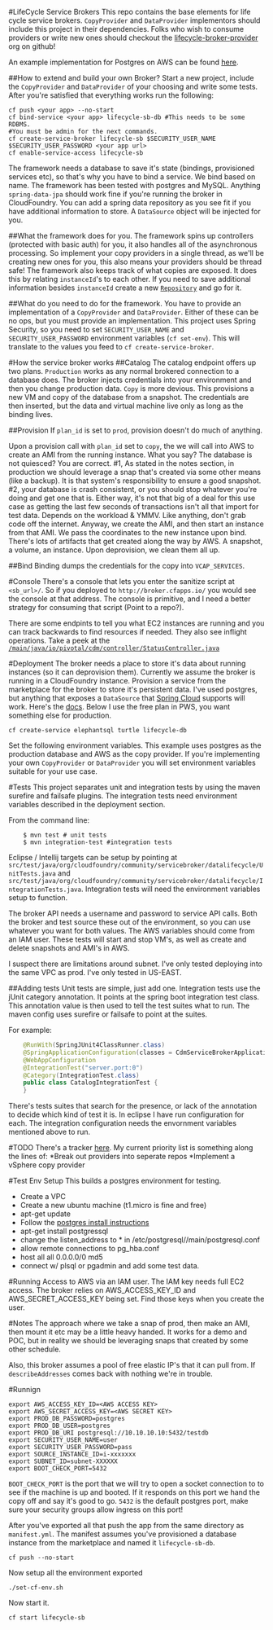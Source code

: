 #LifeCycle Service Brokers
This repo contains the base elements for life cycle service brokers. `CopyProvider` and `DataProvider` implementors should include this project in their dependencies. Folks who wish to consume providers or write new ones should checkout the [lifecycle-broker-provider](https://github.com/lifecycle-broker-providers) org on github!

An example implementation for Postgres on AWS can be found [here](https://github.com/lifecycle-broker-providers/postgres-aws-broker).

##How to extend and build your own Broker?
Start a new project, include the `CopyProvider` and `DataProvider` of your choosing and write some tests. After you're satisfied that everything works run the following: 

```
cf push <your app> --no-start
cf bind-service <your app> lifecycle-sb-db #This needs to be some RDBMS.
#You must be admin for the next commands.
cf create-service-broker lifecycle-sb $SECURITY_USER_NAME $SECURITY_USER_PASSWORD <your app url>
cf enable-service-access lifecycle-sb
```

The framework needs a database to save it's state (bindings, provisioned services etc), so that's why you have to bind a service. We bind based on name. The framework has been tested with postgres and MySQL. Anything `spring-data-jpa` should work fine if you're running the broker in CloudFoundry. You can add a spring data repository as you see fit if you have additional information to store. A `DataSource` object will be injected for you.

##What the framework does for you.
The framework spins up controllers (protected with basic auth) for you, it also handles all of the asynchronous processing. So implement your copy providers in a single thread, as we'll be creating new ones for you, this also means your providers should be thread safe! The framework also keeps track of what copies are exposed. It does this by relating `instanceId`'s to each other. If you need to save additional information besides `instanceId` create a new [`Repository`](http://docs.spring.io/spring-data/commons/docs/current/api/org/springframework/data/repository/Repository.html) and go for it.

##What do you need to do for the framework.
You have to provide an implementation of a `CopyProvider` and `DataProvider`. Either of these can be no ops, but you must provide an implementation. This project uses Spring Security, so you need to set `SECURITY_USER_NAME` and `SECURITY_USER_PASSWORD` environment variables (`cf set-env`). This will translate to the values you feed to `cf create-service-broker`.

#How the service broker works
##Catalog
The catalog endpoint offers up two plans. `Production` works as any normal brokered connection to a database does. The broker injects credentials into your environment and then you change production data. `Copy` is more devious. This provisions a new VM and copy of the database from a snapshot. The credentials are then inserted, but the data and virtual machine live only as long as the binding lives. 

##Provision
If `plan_id` is set to `prod`, provision doesn't do much of anything. 

Upon a provision call with `plan_id` set to `copy`, the we will call into AWS to create an AMI from the running instance. What you say? The database is not quiesced? You are correct. #1, As stated in the notes section, in production we should leverage a snap that's created via some other means (like a backup). It is that system's responsibility to ensure a good snapshot. #2, your database is crash consistent, or you should stop whatever you're doing and get one that is. Either way, it's not that big of a deal for this use case as getting the last few seconds of transactions isn't all that import for test data. Depends on the workload & YMMV. Like anything, don't grab code off the internet. Anyway, we create the AMI, and then start an instance from that AMI. We pass the coordinates to the new instance upon bind. There's lots of artifacts that get created along the way by AWS. A snapshot, a volume, an instance. Upon deprovision, we clean them all up. 

##Bind
Binding dumps the credentials for the copy into ```VCAP_SERVICES```. 

#Console
There's a console that lets you enter the sanitize script at ```<sb_url>/```. So if you deployed to ```http://broker.cfapps.io/``` you would see the console at that address. The console is primitive, and I need a better strategy for consuming that script (Point to a repo?). 

There are some endpints to tell you what EC2 instances are running and you can track backwards to find resources if needed. They also see inflight operations. Take a peek at the [`/main/java/io/pivotal/cdm/controller/StatusController.java`](https://github.com/krujos/data-lifecycle-service-broker/blob/master/src/main/java/io/pivotal/cdm/controller/StatusController.java)

#Deployment
The broker needs a place to store it's data about running instances (so it can deprovision them). Currently we assume the broker is running in a CloudFoundry instance. Provision a service from the marketplace for the broker to store it's persistent data. I've used postgres, but anything that exposes a `DataSource` that [Spring Cloud](http://projects.spring.io/spring-cloud/) supports will work. Here's the [docs](http://docs.cloudfoundry.org/buildpacks/java/spring-service-bindings.html#rdbms). Below I use the free plan in PWS, you want something else for production. 

```
cf create-service elephantsql turtle lifecycle-db 
```

Set the following environment variables. This example uses postgres as the production database and AWS as the copy provider. If you're implementing your own `CopyProvider` or `DataProvider` you will set environment variables suitable for your use case. 

#Tests
This project separates unit and integration tests by using the maven surefire and failsafe plugins. The integration tests need environment variables described in the deployment section.

From the command line: 

```
	$ mvn test # unit tests
	$ mvn integration-test #integration tests
```

Eclipse / Intellij targets can be setup by pointing at ```src/test/java/org/cloudfoundry/community/servicebroker/datalifecycle/UnitTests.java``` and ```src/test/java/org/cloudfoundry/community/servicebroker/datalifecycle/IntegrationTests.java```. Integration tests will need the environment variables setup to function. 

The broker API needs a username and password to service API calls. Both the broker and test source these out of the environment, so you can use whatever you want for both values. The AWS variables should come from an IAM user. These tests will start and stop VM's, as well as create and delete snapshots and AMI's in AWS. 

I suspect there are limitations around subnet. I've only tested deploying into the same VPC as prod. I've only tested in US-EAST.

##Adding tests
Unit tests are simple, just add one. Integration tests use the jUnit category annotation. It points at the spring boot integration test class. This annotation value is then used to tell the test suites what to run. The maven config uses surefire or failsafe to point at the suites.

For example:

```java
	@RunWith(SpringJUnit4ClassRunner.class)
	@SpringApplicationConfiguration(classes = CdmServiceBrokerApplication.class)
	@WebAppConfiguration
	@IntegrationTest("server.port:0")
	@Category(IntegrationTest.class)
	public class CatalogIntegrationTest {
	}
```

There's tests suites that search for the presence, or lack of the annotation to decide which kind of test it is. In eclipse I have run configuration for each. The integration configuration needs the envornment variables mentioned above to run.

#TODO
There's a tracker [here](https://www.pivotaltracker.com/n/projects/1275196). My current priority list is something along the lines of: 
*Break out providers into seperate repos
*Implement a vSphere copy provider


#Test Env Setup
This builds a postgres environment for testing. 

- Create a VPC
- Create a new ubuntu machine (t1.micro is fine and free) 
- apt-get update
- Follow the [postgres install instructions](https://help.ubuntu.com/community/PostgreSQL)
- apt-get install postgressql
- change the listen_address to * in /etc/postgresql/<version>/main/postgresql.conf
- allow remote connections to pg_hba.conf
- host    all             all             0.0.0.0/0               md5
- connect w/ plsql or pgadmin and add some test data.

#Running
Access to AWS via an IAM user. The IAM key needs full EC2 access. The broker relies on AWS_ACCESS_KEY_ID and AWS_SECRET_ACCESS_KEY being set. Find those keys when you create the user. 

#Notes
The approach where we take a snap of prod, then make an AMI, then mount it etc may be a little heavy handed. It works for a demo and POC, but in reality we should be leveraging snaps that created by some other schedule. 

Also, this broker assumes a pool of free elastic IP's that it can pull from. If `describeAddresses` comes back with nothing we're in trouble. 

#Runnign
```
export AWS_ACCESS_KEY_ID=<AWS ACCESS KEY>
export AWS_SECRET_ACCESS_KEY=<AWS SECRET KEY>
export PROD_DB_PASSWORD=postgres
export PROD_DB_USER=postgres
export PROD_DB_URI postgresql://10.10.10.10:5432/testdb
export SECURITY_USER_NAME=user
export SECURITY_USER_PASSWORD=pass
export SOURCE_INSTANCE_ID=i-xxxxxxx
export SUBNET_ID=subnet-XXXXXX
export BOOT_CHECK_PORT=5432
```

`BOOT_CHECK_PORT` is the port that we will try to open a socket connection to to see if the machine is up and booted. If it responds on this port we hand the copy off and say it's good to go. `5432` is the default postgres port, make sure your security groups allow ingress on this port!


After you've exported all that push the app from the same directory as `manifest.yml`. The manifest assumes you've provisioned a database instance from the marketplace and named it `lifecycle-sb-db`. 

```
cf push --no-start
```

Now setup all the environment exported

```
./set-cf-env.sh
```

Now start it.

```
cf start lifecycle-sb
```

